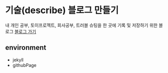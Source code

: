 # 기술(describe) 블로그 만들기

내 개인 공부, 토이프로젝트, 회사공부, 트러블 슈팅을 한 곳에 기록 및 저장하기 위한 블로그
[블로그 가기](https://www.notion.so/Describing-Blog-ba6b22754608489585a183cf387f4a80)
## environment
  * jekyll
  * githubPage
